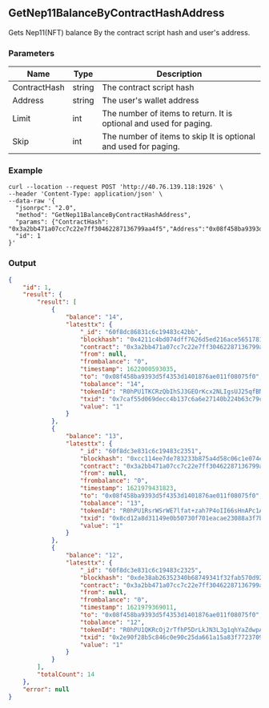 ## GetNep11BalanceByContractHashAddress

 Gets Nep11(NFT) balance By the contract script hash and user's address.

### Parameters

| Name         | Type   | Description       |
| ---------------- | -------------- | ------- |
| ContractHash | string | The contract script hash |
| Address | string | The user's wallet address |
| Limit | int | The number of items to return. It is optional and used for paging. |
| Skip | int | The number of items to skip It is optional and used for paging. |

### Example

```shell
curl --location --request POST 'http://40.76.139.118:1926' \
--header 'Content-Type: application/json' \
--data-raw '{
  "jsonrpc": "2.0",
  "method": "GetNep11BalanceByContractHashAddress",
  "params": {"ContractHash": "0x3a2bb471a07cc7c22e7ff30462287136799aa4f5","Address":"0x08f458ba9393d5f4353d1401876ae011f08075f0","Limit":3},
  "id": 1
}'
```

### Output

```json
{
    "id": 1,
    "result": {
        "result": [
            {
                "balance": "14",
                "latesttx": {
                    "_id": "60f8dc86831c6c19483c42bb",
                    "blockhash": "0x4211c4bd074dff7626d5ed216ace565178188cb0b55fa3e1e48f0a5646e94b28",
                    "contract": "0x3a2bb471a07cc7c22e7ff30462287136799aa4f5",
                    "from": null,
                    "frombalance": "0",
                    "timestamp": 1622000593035,
                    "to": "0x08f458ba9393d5f4353d1401876ae011f08075f0",
                    "tobalance": "14",
                    "tokenId": "R0hPU1TKCRzQbIhSJ3GEOrKcx2NLIgsUJ25qfBNLzN5p0FWvfA==",
                    "txid": "0x7caf55d069decc4b137c6a6e27140b224b63c79cb23a84712752886cd01c0994",
                    "value": "1"
                }
            },
            {
                "balance": "13",
                "latesttx": {
                    "_id": "60f8dc3e831c6c19483c2351",
                    "blockhash": "0xcc114ee7de783233b875a4d58c06c1e074edbb86f287ce599398b5cbfead9dd1",
                    "contract": "0x3a2bb471a07cc7c22e7ff30462287136799aa4f5",
                    "from": null,
                    "frombalance": "0",
                    "timestamp": 1621979431823,
                    "to": "0x08f458ba9393d5f4353d1401876ae011f08075f0",
                    "tobalance": "13",
                    "tokenId": "R0hPU1RsrWSrWE7lfat+zah7P4oII66sHnAPc1ALnhQxjSrRjA==",
                    "txid": "0x8cd12a8d31149e0b50730f701eacae23088a3f7ba8cd7eab7de54e58ab64ad37",
                    "value": "1"
                }
            },
            {
                "balance": "12",
                "latesttx": {
                    "_id": "60f8dc3e831c6c19483c2325",
                    "blockhash": "0xde38ab26352340b68749341f32fab570d923bb092f7f72b031f8f79fc54af71b",
                    "contract": "0x3a2bb471a07cc7c22e7ff30462287136799aa4f5",
                    "from": null,
                    "frombalance": "0",
                    "timestamp": 1621979369011,
                    "to": "0x08f458ba9393d5f4353d1401876ae011f08075f0",
                    "tobalance": "12",
                    "tokenId": "R0hPU1QKRcOj2rTfhP5DrLkJN3L3g1qhYaZdwpAObIRci/KQLg==",
                    "txid": "0x2e90f28b5c846c0e90c25da661a15a83f7723709b9ac43fe84dfb4daa3c344d6",
                    "value": "1"
                }
            }
        ],
        "totalCount": 14
    },
    "error": null
}
```



